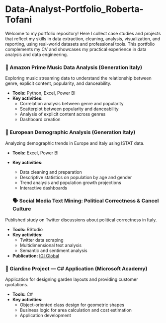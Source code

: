 # Data-Analyst-Portfolio_Roberta-Tofani
Welcome to my portfolio repository! Here I collect case studies and projects that reflect my skills in data extraction, cleaning, analysis, visualization, and reporting, using real-world datasets and professional tools. This portfolio complements my CV and showcases my practical experience in data analysis and data engineering.

### 🎵 Amazon Prime Music Data Analysis (Generation Italy)
Exploring music streaming data to understand the relationship between genre, explicit content, popularity, and danceability.
- **Tools:** Python, Excel, Power BI
- **Key activities:**
  - Correlation analysis between genre and popularity
  - Scatterplot between popularity and danceability
  - Analysis of explicit content across genres
  - Dashboard creation

### 👥 European Demographic Analysis (Generation Italy)
Analyzing demographic trends in Europe and Italy using ISTAT data.
- **Tools:** Excel, Power BI
- **Key activities:**
  - Data cleaning and preparation
  - Descriptive statistics on population by age and gender
  - Trend analysis and population growth projections
  - Interactive dashboards
 
  ### 🗣️ Social Media Text Mining: Political Correctness & Cancel Culture
Published study on Twitter discussions about political correctness in Italy.
- **Tools:** RStudio
- **Key activities:**
  - Twitter data scraping
  - Multidimensional text analysis
  - Semantic and sentiment analysis
- **Publication:** [IGI Global](https://igi-global.com/chapter/i-correct-or-canceling-you/287489)

### 🌿 Giardino Project — C# Application (Microsoft Academy)
Application for designing garden layouts and providing customer quotations.
- **Tools:** C#
- **Key activities:**
  - Object-oriented class design for geometric shapes
  - Business logic for area calculation and cost estimation
  - Application development
